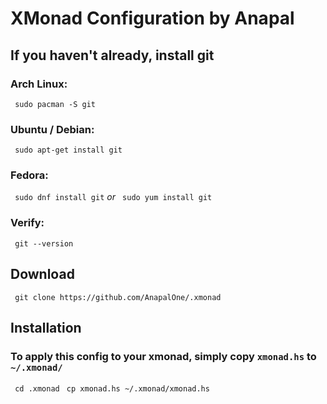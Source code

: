 # XMonad Configuration by Anapal
## If you haven't already, install git
### **Arch Linux:**
``` sudo pacman -S git```
### **Ubuntu / Debian:**
``` sudo apt-get install git```
### **Fedora:**
``` sudo dnf install git``` *or*
``` sudo yum install git```

### Verify:
``` git --version```


## Download
``` git clone https://github.com/AnapalOne/.xmonad```


## Installation
### To apply this config to your xmonad, simply copy `xmonad.hs` to `~/.xmonad/`
``` cd .xmonad```
``` cp xmonad.hs ~/.xmonad/xmonad.hs```
